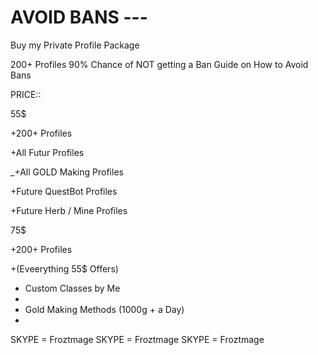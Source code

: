# AVOID BANS ---

Buy my Private Profile Package

200+ Profiles
90% Chance of NOT getting a Ban
Guide on How to Avoid Bans



PRICE::

55$

+200+ Profiles

+All Futur Profiles

_+All GOLD Making Profiles

+Future QuestBot Profiles

+Future Herb / Mine Profiles


75$

+200+ Profiles

+(Eveerything 55$ Offers)

+ Custom Classes by Me
+ 
+ Gold Making Methods (1000g + a Day)
+ 

SKYPE = Froztmage
SKYPE = Froztmage
SKYPE = Froztmage

